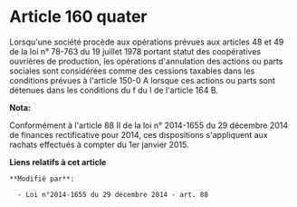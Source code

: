 # Article 160 quater

Lorsqu'une société procède aux opérations prévues aux articles 48 et 49 de la loi n° 78-763 du 19 juillet 1978 portant statut
des coopératives ouvrières de production, les opérations d'annulation des actions ou parts sociales sont considérées comme
des cessions taxables dans les conditions prévues à l'article 150-0 A lorsque ces actions ou parts sont détenues dans les
conditions du f du I de l'article 164 B.

**Nota:**

Conformément à l'article 88 II de la loi n° 2014-1655 du 29 décembre 2014 de finances rectificative pour 2014, ces
dispositions s'appliquent aux rachats effectués à compter du 1er janvier 2015.

**Liens relatifs à cet article**

	**Modifié par**:

	  - Loi n°2014-1655 du 29 décembre 2014 - art. 88
